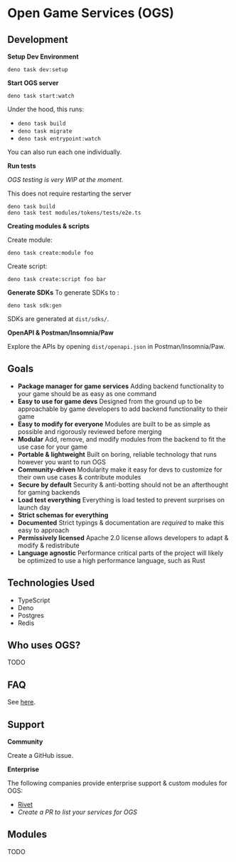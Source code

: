 # Open Game Services (OGS)

## Development

**Setup Dev Environment**

```
deno task dev:setup
```

**Start OGS server**

```
deno task start:watch
```

Under the hood, this runs:

- `deno task build`
- `deno task migrate`
- `deno task entrypoint:watch`

You can also run each one individually.

**Run tests**

_OGS testing is very WIP at the moment._

This does not require restarting the server

```
deno task build
deno task test modules/tokens/tests/e2e.ts
```

**Creating modules & scripts**

Create module:

```
deno task create:module foo
```

Create script:

```
deno task create:script foo bar
```

**Generate SDKs** To generate SDKs to :

```
deno task sdk:gen
```

SDKs are generated at `dist/sdks/`.

**OpenAPI & Postman/Insomnia/Paw**

Explore the APIs by opening `dist/openapi.json` in Postman/Insomnia/Paw.

## Goals

- **Package manager for game services** Adding backend functionality to your
  game should be as easy as one command
- **Easy to use for game devs** Designed from the ground up to be approachable
  by game developers to add backend functionality to their game
- **Easy to modify for everyone** Modules are built to be as simple as possible
  and rigorously reviewed before merging
- **Modular** Add, remove, and modify modules from the backend to fit the use
  case for your game
- **Portable & lightweight** Built on boring, reliable technology that runs
  however you want to run OGS
- **Community-driven** Modularity make it easy for devs to customize for their
  own use cases & contribute modules
- **Secure by default** Security & anti-botting should not be an afterthought
  for gaming backends
- **Load test everything** Everything is load tested to prevent surprises on
  launch day
- **Strict schemas for everything**
- **Documented** Strict typings & documentation are _required_ to make this easy
  to approach
- **Permissively licensed** Apache 2.0 license allows developers to adapt &
  modify & redistribute
- **Language agnostic** Performance critical parts of the project will likely be
  optimized to use a high performance language, such as Rust

## Technologies Used

- TypeScript
- Deno
- Postgres
- Redis

## Who uses OGS?

TODO

## FAQ

See [here](./docs/FAQ.md).

## Support

**Community**

Create a GitHub issue.

**Enterprise**

The following companies provide enterprise support & custom modules for OGS:

- [Rivet](https://rivet.gg/support)
- _Create a PR to list your services for OGS_

## Modules

TODO
